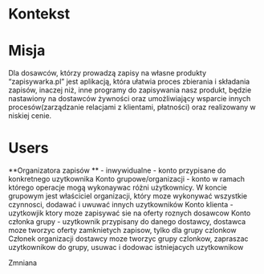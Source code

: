# Kontekst

# Misja
Dla dosawców,
którzy prowadzą zapisy na własne produkty “zapisywarka.pl” jest aplikacją, która ułatwia proces zbierania i składania zapisów,
inaczej niż, inne programy do zapisywania nasz produkt, będzie nastawiony na dostawców żywności oraz umożliwiający wsparcie innych procesów(zarządzanie relacjami z klientami, płatności) oraz realizowany w niskiej cenie.

# Users

**Organizatora zapisów ** - inwywidualne - konto przypisane do konkretnego uzytkownika
Konto grupowe/organizacji - konto w ramach którego operacje mogą wykonaywac różni użytkownicy. W koncie grupowym jest właściciel organizacji, który moze wykonywać wszystkie czynnosci, dodawać i uwuwać innych uzytkowników 
Konto klienta - uzytkowjik ktory moze zapisywać sie na oferty roznych dosawcow
Konto członka grupy - uzytkownik przypisany do danego dostawcy, dostawca moze tworzyc oferty zamknietych zapisow, tylko dla grupy czlonkow
Członek organizacji dostawcy moze tworzyc grupy czlonkow, zapraszac uzytkownikow do grupy, usuwac i dodowac istniejacych uzytkownikow

Zmniana
